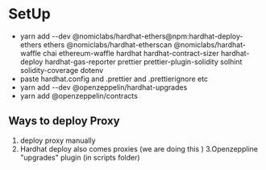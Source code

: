 # SetUp

- yarn add --dev @nomiclabs/hardhat-ethers@npm:hardhat-deploy-ethers ethers @nomiclabs/hardhat-etherscan @nomiclabs/hardhat-waffle chai ethereum-waffle hardhat hardhat-contract-sizer hardhat-deploy hardhat-gas-reporter prettier prettier-plugin-solidity solhint solidity-coverage dotenv
- paste hardhat.config and .prettier and .prettierignore etc
- yarn add --dev @openzeppelin/hardhat-upgrades
- yarn add @openzeppelin/contracts

## Ways to deploy Proxy

1. deploy proxy manually
2. Hardhat deploy also comes proxies (we are doing this )
3.Openzeppline "upgrades" plugin (in scripts folder)
